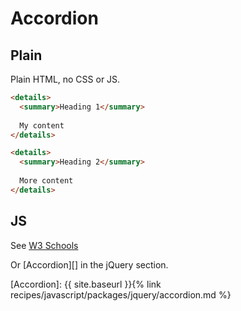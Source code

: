 # Accordion

## Plain

Plain HTML, no CSS or JS.

```html
<details>
  <summary>Heading 1</summary>
  
  My content
</details>

<details>
  <summary>Heading 2</summary>
  
  More content
</details>
```


## JS

See [W3 Schools](https://www.w3schools.com/howto/howto_js_accordion.asp)

Or [Accordion][] in the jQuery section.

[Accordion]: {{ site.baseurl }}{% link recipes/javascript/packages/jquery/accordion.md %}
